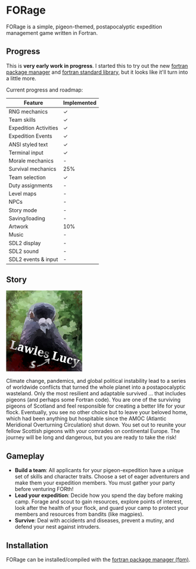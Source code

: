 # FORage

FORage is a simple, pigeon-themed, postapocalyptic expedition management game written in Fortran.

## Progress

This is **very early work in progress**. I started this to try out the new [fortran package manager](https://github.com/fortran-lang/fpm) and [fortran standard library](https://github.com/fortran-lang/stdlib), but it looks like it'll turn into a little more.

Current progress and roadmap: <br/>

| Feature               | Implemented |
| --------------------- | ----------- |
| RNG mechanics         | ✓           |
| Team skills           | ✓           |
| Expedition Activities | ✓           |
| Expedition Events     | ✓           |
| ANSI styled text      | ✓           |
| Terminal input        | ✓           |
| Morale mechanics      | -           |
| Survival mechanics    | 25%         |
| Team selection        | ✓           |
| Duty assignments      | -           |
| Level maps            | -           |
| NPCs                  | -           |
| Story mode            | -           |
| Saving/loading        | -           |
| Artwork               | 10%         |
| Music                 | -           |
| SDL2 display          | -           |
| SDL2 sound            | -           |
| SDL2 events & input   | -           |



## Story

![image info](./assets/img/lawlesslucy.jpg)

Climate change, pandemics, and global political instability lead to a series of worldwide conflicts that turned the whole planet into a postapocalyptic wasteland. Only the most resilient and adaptable survived ... that includes pigeons (and perhaps some Fortran code). You are one of the surviving pigeons of Scotland and feel responsible for creating a better life for your flock. Eventually, you see no other choice but to leave your beloved home, which had been anything but hospitable since the AMOC (Atlantic Meridional Overturning Circulation) shut down. You set out to reunite your fellow Scottish pigeons with your comrades on continental Europe. The journey will be long and dangerous, but you are ready to take the risk!

## Gameplay
- **Build a team**: All applicants for your pigeon-expedition have a unique set of skills and character traits. Choose a set of eager adventurers and make them your expedition members. You must gather your party before venturing FORth!
- **Lead your expedition**: Decide how you spend the day before making camp. Forage and scout to gain resources, explore points of interest, look after the health of your flock, and guard your camp to protect your members and resources from bandits (like magpies).
- **Survive**: Deal with accidents and diseases, prevent a mutiny, and defend your nest against intruders.

## Installation
FORage can be installed/compiled with the [fortran package manager (fpm)](https://github.com/fortran-lang/fpm).
